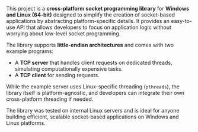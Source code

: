 This project is a **cross-platform socket programming library** for **Windows and Linux (64-bit)** designed to simplify the creation of socket-based applications by abstracting platform-specific details. It provides an easy-to-use API that allows developers to focus on application logic without worrying about low-level socket programming.

The library supports **little-endian architectures** and comes with two example programs: 
- A **TCP server** that handles client requests on dedicated threads, simulating computationally expensive tasks.
- A **TCP client** for sending requests.

While the example server uses Linux-specific threading (`pthreads`), the library itself is platform-agnostic, and developers can integrate their own cross-platform threading if needed.

The library was tested on internal Linux servers and is ideal for anyone building efficient, scalable socket-based applications on Windows and Linux platforms.
